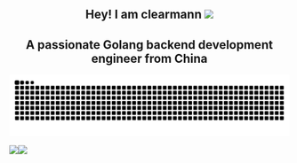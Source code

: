 <p align="center">
<h2 height="200px" align="center">Hey! I am  clearmann <img src="https://cdn.jsdelivr.net/gh/MaleWeb/picture/images/techblog/hi.gif" width="25"></h2>

<h2 align="center">A passionate Golang backend development engineer from China</h2>

<img src="https://raw.githubusercontent.com/clearmann/clearmann/output/github-contribution-grid-snake.svg"/>



<img align="" height="137px" src="https://github-readme-stats.vercel.app/api?username=clearmann&hide_title=true&hide_border=true&show_icons=true&include_all_commits=true&line_height=21&bg_color=0,EC6C6C,FFD479,FFFC79,73FA79&theme=graywhite" /><img align="" height="137px" src="https://github-readme-stats.vercel.app/api/top-langs/?username=clearmann&hide_title=true&hide_border=true&layout=compact&bg_color=0,73FA79,73FDFF,D783FF&theme=graywhite&locale=cn" />
